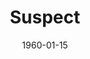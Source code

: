 ---
title: Suspect
date: 1960-01-15
closing_date: 1960-01-23
layout: productions
featured_image:
image_caption:
image_credit:
playbill:
category:
Theatre: Theatre Jacksonville
Venue: Little Theatre
cast:
- Mrs. Smith: Dorothy Portnoy
- Goudie MacIntyre: Ann Dobbie
- Dr. Rendle: Jack Evans
- Janet Rendle: Brandy Kraft
- Robert Smith: Glenn H. Logan
- The Rev. Alfred Combermere: Art Logan
- Sir Hugo Const: Fred Chapman
- Lady Const: Virginia Popwell
crew:
- Designer and Director: Maurice Geoffrey
- Stage Manager: Chris Michael Chiasson
- Assistant Stage Manager: Sand Gordon
- Book-Holder: Ellen Black
- Sound Effects:
  - Sand Gordon
  - Jack Evans
  - Laurene Prescott
- Lighting:
  - Norman Howard
  - Jack Broughton
  - Ernie Evans
  - Warren Zundell
- Costumes:
  - Ellen Black
  - Virginia Black
- Properties:
  - Gayle Swymer
  - Sue Henderson
  - Mildred Thomas
  - Wilma Bertrand
  - Anna Chaisson
  - Claire Zundell
  - Mary Sloan
  - Ernie Evans
- Make-Up:
  - Dorothy Portnoy
  - Elmo Lehman
  - Polly Clendening
  - Lacy Wilson
- Scenery:
  - Frank Ridge
  - Dixie Cohen
  - Paul Galloway
  - Dick Kaufman
  - Betty Slifer
  - Joe Sloan
  - Art Logan
  - Ellen Black
  - George Slifer
  - Glenn H. Logan
  - Jack Broughton
  - Bunni Thornhill
  - Wilma Bertrand
  - Gayle Swymer
  - Thelma Mayeron
  - Al Gross
  - Ernie Evans
  - Claire Zundell
  - Sandy Gordon
  - Chris Chiasson
external_links:
---